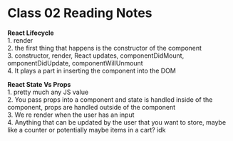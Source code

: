 # Class 02 Reading Notes

**React Lifecycle**  
1\. render  
2\. the first thing that happens is the constructor of the component  
3\. constructor, render, React updates, componentDidMount, omponentDidUpdate, componentWillUnmount  
4\. It plays a part in inserting the component into the DOM  

**React State Vs Props**  
1\. pretty much any JS value  
2\. You pass props into a component and state is handled inside of the component, props are handled outside of the component  
3\. We re render when the user has an input  
4\. Anything that can be updated by the user that you want to store, maybe like a counter or potentially maybe items in a cart? idk
